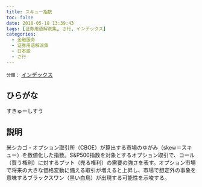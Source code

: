 ```yaml
---
title: スキュー指数
toc: false
date: 2018-05-18 13:39:43
tags: [证券用语解说集, さ行, インデックス]
categories:
  - 金融服务
  - 证券用语解说集
  - 日本語
  - さ行
---
```


`分類：` [インデックス](/tags/インデックス/)

## ひらがな

すきゅーしすう

## 説明

米シカゴ・オプション取引所（CBOE）が算出する市場のゆがみ（skew＝スキュー）を数値化した指数。S&P500指数を対象とするオプション取引で、コール（買う権利）に対するプット（売る権利）の需要の強さを表す。オプション市場で将来の大きな価格変動に備える取引が増えると上昇し、市場で想定外の事象を意味するブラックスワン（黒い白鳥）が出現する可能性を示唆する。
